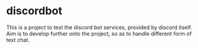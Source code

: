 # discordbot

This is a project to test the discord bot services, provided by discord itself. Aim is to develop further onto the project, so as to handle different form of text chat.

